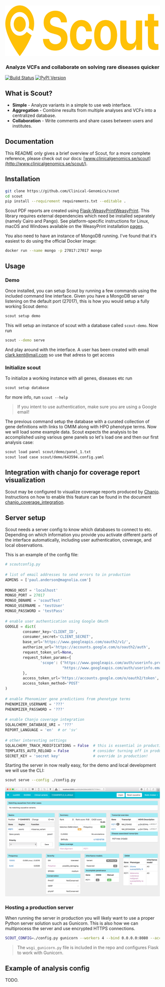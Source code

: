 <p align="center">
	<a href="http://www.clinicalgenomics.se/scout">
		<img height="165" width="637" src="artwork/logo-display.png">
	</a>
	<h3 align="center">Analyze VCFs and collaborate on solving rare diseases quicker</h3>
</p>

[![Build Status][travis-img]][travis-url]
[![PyPI Version][pypi-img]][pypi-url]

## What is Scout?

- **Simple** - Analyze variants in a simple to use web interface.
- **Aggregation** - Combine results from multiple analyses and VCFs into a centralized database.
- **Collaboration** - Write comments and share cases between users and institutes.

## Documentation

This README only gives a brief overview of Scout, for a more complete reference, please check out our docs: [www.clinicalgenomics.se/scout](http://www.clinicalgenomics.se/scout/).

## Installation

<!-- You can install the latest release of Scout using `pip`:

```bash
pip install scout-browser

# ... to include optional coverage tools you would use:
pip install scout-browser[coverage]
```

If you would like to install Scout for local development: -->

```bash
git clone https://github.com/Clinical-Genomics/scout
cd scout
pip install --requirement requirements.txt --editable .
```

Scout PDF reports are created using [Flask-WeasyPrintWeasyPrint](https://pythonhosted.org/Flask-WeasyPrint/). This library requires external dependencies which need be installed separately (namely Cairo and Pango). See platform-specific instructions for Linux, macOS and Windows available on the WeasyPrint installation [pages](https://weasyprint.readthedocs.io/en/stable/install.html#).

You also need to have an instance of MongoDB running. I've found that it's easiest to do using the official Docker image:

```bash
docker run --name mongo -p 27017:27017 mongo
```

## Usage

### Demo

Once installed, you can setup Scout by running a few commands using the included command line interface. Given you have a MongoDB server listening on the default port (27017), this is how you would setup a fully working Scout demo:

```bash
scout setup demo
```

This will setup an instance of scout with a database called `scout-demo`. Now run

```bash
scout --demo serve
```
And play around with the interface. A user has been created with email clark.kent@mail.com so use that adress to get access

### Initialize scout

To initialize a working instance with all genes, diseases etc run

```bash
scout setup database
```

for more info, run `scout --help`

> If you intent to use authentication, make sure you are using a Google email!

The previous command setup the database with a curated collection of gene definitions with links to OMIM along with HPO phenotype terms. Now we will load some example data. Scout expects the analysis to be accomplished using various gene panels so let's load one and then our first analysis case:

```bash
scout load panel scout/demo/panel_1.txt
scout load case scout/demo/643594.config.yaml
```

## Integration with chanjo for coverage report visualization

Scout may be configured to visualize coverage reports produced by [Chanjo][chanjo]. Instructions on how to enable this feature can be found in the document [chanjo_coverage_integration](docs/admin-guide/chanjo_coverage_integration.md).

## Server setup

Scout needs a server config to know which databases to connect to etc. Depending on which information you provide you activate different parts of the interface automatically, including user authentication, coverage, and local observations.

This is an example of the config file:

```python
# scoutconfig.py

# list of email addresses to send errors to in production
ADMINS = ['paul.anderson@magnolia.com']

MONGO_HOST = 'localhost'
MONGO_PORT = 27017
MONGO_DBNAME = 'scoutTest'
MONGO_USERNAME = 'testUser'
MONGO_PASSWORD = 'testPass'

# enable user authentication using Google OAuth
GOOGLE = dict(
		consumer_key='CLIENT_ID',
		consumer_secret='CLIENT_SECRET',
		base_url='https://www.googleapis.com/oauth2/v1/',
		authorize_url='https://accounts.google.com/o/oauth2/auth',
		request_token_url=None,
		request_token_params={
				'scope': ("https://www.googleapis.com/auth/userinfo.profile "
						  "https://www.googleapis.com/auth/userinfo.email"),
		},
		access_token_url='https://accounts.google.com/o/oauth2/token',
		access_token_method='POST'
)

# enable Phenomizer gene predictions from phenotype terms
PHENOMIZER_USERNAME = '???'
PHENOMIZER_PASSWORD = '???'

# enable Chanjo coverage integration
SQLALCHEMY_DATABASE_URI = '???'
REPORT_LANGUAGE = 'en'  # or 'sv'

# other interesting settings
SQLALCHEMY_TRACK_MODIFICATIONS = False  # this is essential in production
TEMPLATES_AUTO_RELOAD = False  			# consider turning off in production
SECRET_KEY = 'secret key'               # override in production!
```

Starting the server in now really easy, for the demo and local development we will use the CLI:

```bash
scout serve --config ./config.py
```

![Scout Interface demo](artwork/scout-variant-demo.png)

### Hosting a production server

When running the server in production you will likely want to use a proper Python server solution such as Gunicorn. This is also how we can multiprocess the server and use encrypted HTTPS connections.

```bash
SCOUT_CONFIG=./config.py gunicorn --workers 4 --bind 0.0.0.0:8080 --access-logfile - --error-logfile - --keyfile /tmp/myserver.key --certfile /tmp/server.crt wsgi_gunicorn:app
```

> The `wsgi_gunicorn.py` file is included in the repo and configures Flask to work with Gunicorn.

## Example of analysis config

TODO.

[chanjo]: https://github.com/Clinical-Genomics/chanjo
[travis-img]: https://img.shields.io/travis/Clinical-Genomics/scout/develop.svg?style=flat-square
[travis-url]: https://travis-ci.org/Clinical-Genomics/scout
[pypi-img]: https://img.shields.io/pypi/v/scout-browser.svg?style=flat-square
[pypi-url]: https://pypi.python.org/pypi/scout-browser/
